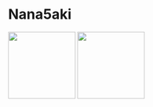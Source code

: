 <!--
 * @Author: Nana5aki
 * @Date: 2025-05-24 18:36:28
 * @LastEditors: Nana5aki
 * @LastEditTime: 2025-05-24 18:54:58
 * @FilePath: /Nana5aki/README.md
-->
# Nana5aki

<img height="137px" src="https://github-readme-stats-git-masterrstaa-rickstaa.vercel.app/api?username=Nana5aki&hide_title=true&hide_border=true&show_icons=true&include_all_commits=true&line_height=21&theme=graywhite" />
<img height="137px" src="https://github-readme-stats-git-masterrstaa-rickstaa.vercel.app/api/top-langs/?username=Nana5aki&hide_title=true&hide_border=true&layout=compact&langs_count=6&theme=graywhite" /><br>